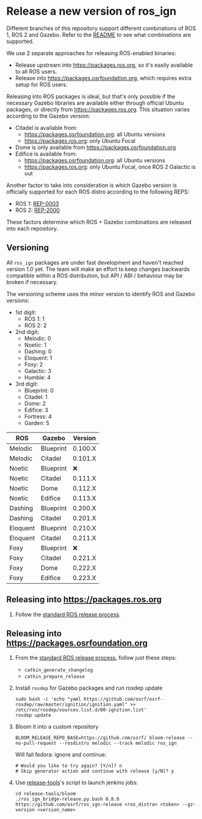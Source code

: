 # Release a new version of ros_ign

Different branches of this repository support different combinations of
ROS 1, ROS 2 and Gazebo. Refer to the [README](README.md) to see what
combinations are supported.

We use 2 separate approaches for releasing ROS-enabled binaries:

* Release upstream into https://packages.ros.org, so it's easily available to
  all ROS users.
* Release into https://packages.osrfoundation.org, which requires extra setup
  for ROS users.

Releasing into ROS packages is ideal, but that's only possible if the necessary
Gazebo libraries are available either through official Ubuntu packages, or
directly from https://packages.ros.org. This situation varies according to the
Gazebo version:

* Citadel is available from:
    * https://packages.osrfoundation.org: all Ubuntu versions
    * https://packages.ros.org: only Ubuntu Focal
* Dome is only available from https://packages.osrfoundation.org
* Edifice is available from:
    * https://packages.osrfoundation.org: all Ubuntu versions
    * https://packages.ros.org: only Ubuntu Focal, once ROS 2 Galactic is out

Another factor to take into consideration is which Gazebo version is officially
supported for each ROS distro according to the following REPS:

* ROS 1: [REP-0003](https://ros.org/reps/rep-0003.html)
* ROS 2: [REP-2000](https://www.ros.org/reps/rep-2000.html)

These factors determine which ROS + Gazebo combinations are released into each
repository.

## Versioning

All `ros_ign` packages are under fast development and haven't reached version
1.0 yet. The team will make an effort to keep changes backwards compatible
within a ROS distribution, but API / ABI / behaviour may be broken if necessary.

The versioning scheme uses the minor version to identify ROS and Gazebo
versions:

* 1st digit:
    * ROS 1: 1
    * ROS 2: 2
* 2nd digit:
    * Melodic: 0
    * Noetic: 1
    * Dashing: 0
    * Eloquent: 1
    * Foxy: 2
    * Galactic: 3
    * Humble: 4
* 3rd digit:
    * Blueprint: 0
    * Citadel: 1
    * Dome: 2
    * Edifice: 3
    * Fortress: 4
    * Garden: 5

ROS | Gazebo | Version
-- | -- | --
Melodic | Blueprint | 0.100.X
Melodic | Citadel | 0.101.X
Noetic | Blueprint | :x:
Noetic | Citadel | 0.111.X
Noetic | Dome | 0.112.X
Noetic | Edifice | 0.113.X
Dashing | Blueprint | 0.200.X
Dashing | Citadel | 0.201.X
Eloquent | Blueprint | 0.210.X
Eloquent | Citadel | 0.211.X
Foxy | Blueprint | :x:
Foxy | Citadel | 0.221.X
Foxy | Dome | 0.222.X
Foxy | Edifice | 0.223.X

## Releasing into https://packages.ros.org

1. Follow the [standard ROS release process](http://wiki.ros.org/bloom/Tutorials/ReleaseCatkinPackage).

## Releasing into https://packages.osrfoundation.org

1. From the [standard ROS release process](http://wiki.ros.org/bloom/Tutorials/ReleaseCatkinPackage),
   follow just these steps:

    * `catkin_generate_changelog`
    * `catkin_prepare_release`

1. Install `rosdep` for Gazebo packages and run rosdep update
    ```
    sudo bash -c 'echo "yaml https://github.com/osrf/osrf-rosdep/raw/master/ignition/ignition.yaml" >> /etc/ros/rosdep/sources.list.d/00-ignition.list'
    rosdep update
    ```

1. Bloom it into a custom repository
    ```
    BLOOM_RELEASE_REPO_BASE=https://github.com/osrf/ bloom-release --no-pull-request --rosdistro melodic --track melodic ros_ign
    ```

    Will fail fedora: ignore and continue:
    ```
    # Would you like to try again? [Y/n]? n
    # Skip generator action and continue with release [y/N]? y
    ```

1. Use [release-tools](https://bitbucket.org/osrf/release-tools)'s script to launch jenkins jobs:
    ```
    cd release-tools/bloom
    ./ros_ign_bridge-release.py.bash 0.8.0 https://github.com/osrf/ros_ign-release <ros_distro> <token> --gz-version <version_name>
    ```
